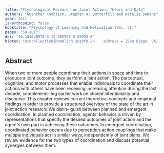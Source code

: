 ```yaml
--- 
title: "Psychological Research on Joint Action: Theory and Data"
authors: "Guenther Knoblich, Stephen A. Butterfill and Natalie Sebanz"
year: 2011
isForthcoming: false
booktitle: "Psychology of Learning and Motivation (Vol. 51)"
pages: "59-101"
doi: "10.1016/B978-0-12-385527-5.00003-6"
bibtex: "@incollection{Knoblich:2010fk,\n    address = {San Diego, CA},\n    author = {Knoblich, G{\\\"u}nther and Butterfill, Stephen A. and Sebanz, Natalie},\n    booktitle = {Psychology of Learning and Motivation},\n    date-added = {2010-09-09 16:58:57 +0100},\n    editor = {Brian Ross},\n    pages = {59--101},\n    publisher = {Academic Press},\n    title = {Psychological research on joint action: Theory and data},\n    volume = {51},\n    year = {2011}\n}\n\n"
---
```



## Abstract

When two or more people coordinate their actions in space and time to produce a joint outcome, they perform a joint action. The perceptual, cognitive, and motor processes that enable individuals to coordinate their actions with others have been receiving increasing attention during the last decade, complement- ing earlier work on shared intentionality and discourse. This chapter reviews current theoretical concepts and empirical findings in order to provide a structured overview of the state of the art in joint action research. We distin- guish between planned and emergent coordination. In planned coordination, agents' behavior is driven by representations that specify the desired outcomes of joint action and the agent's own part in achieving these outcomes. In emergent coordination, coordinated behavior occurs due to perception-action couplings that make multiple individuals act in similar ways, independently of joint plans. We review evidence for the two types of coordination and discuss potential synergies between them.


